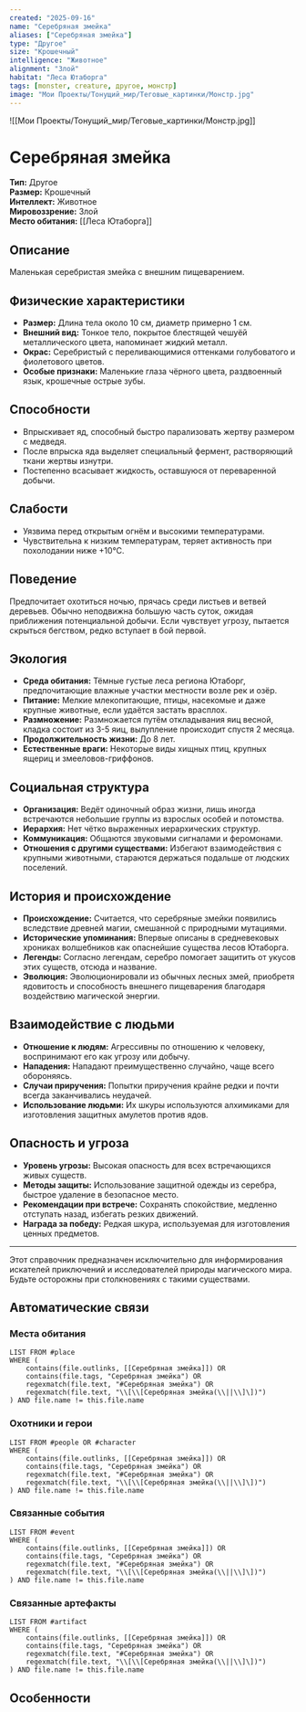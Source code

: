 ```yaml
---
created: "2025-09-16"
name: "Серебряная змейка"
aliases: ["Серебряная змейка"]
type: "Другое"
size: "Крошечный"
intelligence: "Животное"
alignment: "Злой"
habitat: "Леса Ютаборга"
tags: [monster, creature, другое, монстр]
image: "Мои Проекты/Тонущий_мир/Теговые_картинки/Монстр.jpg"
---
```



![[Мои Проекты/Тонущий_мир/Теговые_картинки/Монстр.jpg]]


# Серебряная змейка


**Тип:** Другое  
**Размер:** Крошечный  
**Интеллект:** Животное  
**Мировоззрение:** Злой  
**Место обитания:** [[Леса Ютаборга]]  

## Описание
Маленькая серебристая змейка с внешним пищеварением.

## Физические характеристики
- **Размер:** Длина тела около 10 см, диаметр примерно 1 см.
- **Внешний вид:** Тонкое тело, покрытое блестящей чешуёй металлического цвета, напоминает жидкий металл.
- **Окрас:** Серебристый с переливающимися оттенками голубоватого и фиолетового цветов.
- **Особые признаки:** Маленькие глаза чёрного цвета, раздвоенный язык, крошечные острые зубы.

## Способности
- Впрыскивает яд, способный быстро парализовать жертву размером с медведя.
- После впрыска яда выделяет специальный фермент, растворяющий ткани жертвы изнутри.
- Постепенно всасывает жидкость, оставшуюся от переваренной добычи.

## Слабости
- Уязвима перед открытым огнём и высокими температурами.
- Чувствительна к низким температурам, теряет активность при похолодании ниже +10°C.

## Поведение
Предпочитает охотиться ночью, прячась среди листьев и ветвей деревьев. Обычно неподвижна большую часть суток, ожидая приближения потенциальной добычи. Если чувствует угрозу, пытается скрыться бегством, редко вступает в бой первой.

## Экология
- **Среда обитания:** Тёмные густые леса региона Ютаборг, предпочитающие влажные участки местности возле рек и озёр.
- **Питание:** Мелкие млекопитающие, птицы, насекомые и даже крупные животные, если удаётся застать врасплох.
- **Размножение:** Размножается путём откладывания яиц весной, кладка состоит из 3-5 яиц, вылупление происходит спустя 2 месяца.
- **Продолжительность жизни:** До 8 лет.
- **Естественные враги:** Некоторые виды хищных птиц, крупных ящериц и змееловов-гриффонов.

## Социальная структура
- **Организация:** Ведёт одиночный образ жизни, лишь иногда встречаются небольшие группы из взрослых особей и потомства.
- **Иерархия:** Нет чётко выраженных иерархических структур.
- **Коммуникация:** Общаются звуковыми сигналами и феромонами.
- **Отношения с другими существами:** Избегают взаимодействия с крупными животными, стараются держаться подальше от людских поселений.

## История и происхождение
- **Происхождение:** Считается, что серебряные змейки появились вследствие древней магии, смешанной с природными мутациями.
- **Исторические упоминания:** Впервые описаны в средневековых хрониках волшебников как опаснейшие существа лесов Ютаборга.
- **Легенды:** Согласно легендам, серебро помогает защитить от укусов этих существ, отсюда и название.
- **Эволюция:** Эволюционировали из обычных лесных змей, приобретя ядовитость и способность внешнего пищеварения благодаря воздействию магической энергии.

## Взаимодействие с людьми
- **Отношение к людям:** Агрессивны по отношению к человеку, воспринимают его как угрозу или добычу.
- **Нападения:** Нападают преимущественно случайно, чаще всего обороняясь.
- **Случаи приручения:** Попытки приручения крайне редки и почти всегда заканчивались неудачей.
- **Использование людьми:** Их шкуры используются алхимиками для изготовления защитных амулетов против ядов.

## Опасность и угроза
- **Уровень угрозы:** Высокая опасность для всех встречающихся живых существ.
- **Методы защиты:** Использование защитной одежды из серебра, быстрое удаление в безопасное место.
- **Рекомендации при встрече:** Сохранять спокойствие, медленно отступать назад, избегать резких движений.
- **Награда за победу:** Редкая шкура, используемая для изготовления ценных предметов.

---

Этот справочник предназначен исключительно для информирования искателей приключений и исследователей природы магического мира. Будьте осторожны при столкновениях с такими существами.
## Автоматические связи
### Места обитания
```dataview
LIST FROM #place
WHERE (
    contains(file.outlinks, [[Серебряная змейка]]) OR
    contains(file.tags, "Серебряная змейка") OR
    regexmatch(file.text, "#Серебряная змейка") OR
    regexmatch(file.text, "\\[\\[Серебряная змейка(\\||\\]\])")
) AND file.name != this.file.name
```

### Охотники и герои
```dataview
LIST FROM #people OR #character
WHERE (
    contains(file.outlinks, [[Серебряная змейка]]) OR
    contains(file.tags, "Серебряная змейка") OR
    regexmatch(file.text, "#Серебряная змейка") OR
    regexmatch(file.text, "\\[\\[Серебряная змейка(\\||\\]\])")
) AND file.name != this.file.name
```

### Связанные события
```dataview
LIST FROM #event
WHERE (
    contains(file.outlinks, [[Серебряная змейка]]) OR
    contains(file.tags, "Серебряная змейка") OR
    regexmatch(file.text, "#Серебряная змейка") OR
    regexmatch(file.text, "\\[\\[Серебряная змейка(\\||\\]\])")
) AND file.name != this.file.name
```

### Связанные артефакты
```dataview
LIST FROM #artifact
WHERE (
    contains(file.outlinks, [[Серебряная змейка]]) OR
    contains(file.tags, "Серебряная змейка") OR
    regexmatch(file.text, "#Серебряная змейка") OR
    regexmatch(file.text, "\\[\\[Серебряная змейка(\\||\\]\])")
) AND file.name != this.file.name
```

## Особенности
 